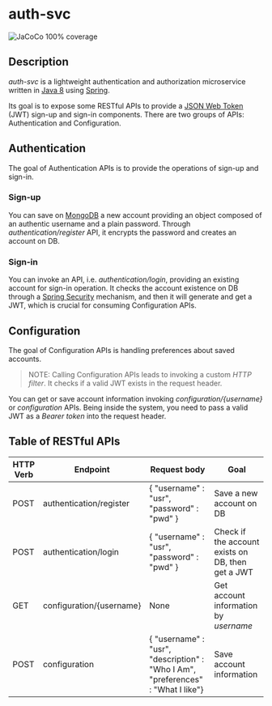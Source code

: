 # auth-svc
![JaCoCo 100% coverage](https://img.shields.io/badge/coverage-100%25-brightgreen)

## Description
*auth-svc* is a lightweight authentication and authorization microservice written in [Java 8](https://www.oracle.com/java/technologies/java8.html) using [Spring](https://spring.io/).

Its goal is to expose some RESTful APIs to provide a [JSON Web Token](https://jwt.io/) (JWT) sign-up and sign-in components. There are two groups of APIs: Authentication and Configuration.

## Authentication
The goal of Authentication APIs is to provide the operations of sign-up and sign-in.

### Sign-up
You can save on [MongoDB](https://www.mongodb.com/) a new account providing an object composed of
an authentic username and a plain password.
Through *authentication/register* API, it encrypts the password and creates an account on DB.

### Sign-in
You can invoke an API, i.e. *authentication/login*, providing an existing account for sign-in operation. It checks the account existence on DB through a
[Spring Security](https://spring.io/projects/spring-security/) mechanism, and then it will generate and get a JWT, which is crucial for consuming Configuration APIs.

## Configuration
The goal of Configuration APIs is handling preferences about saved accounts.
> NOTE: Calling Configuration APIs leads to invoking a custom *HTTP filter*. It checks if a valid JWT exists in the request header.

You can get or save account information invoking *configuration/{username}* or *configuration* APIs.
Being inside the system, you need to pass a valid JWT as a *Bearer token* into the request header.

## Table of RESTful APIs 

| HTTP Verb  | Endpoint | Request body | Goal |
| ------------- | ------------- | ------------- | ------------- |
| POST  | authentication/register | { "username" : "usr", "password" : "pwd" } | Save a new account on DB
| POST  | authentication/login | { "username" : "usr", "password" : "pwd" } | Check if the account exists on DB, then get a JWT
| GET  | configuration/{username} | None | Get account information by *username*
| POST  | configuration | { "username" : "usr", "description" : "Who I Am", "preferences" : "What I like"} | Save account information
